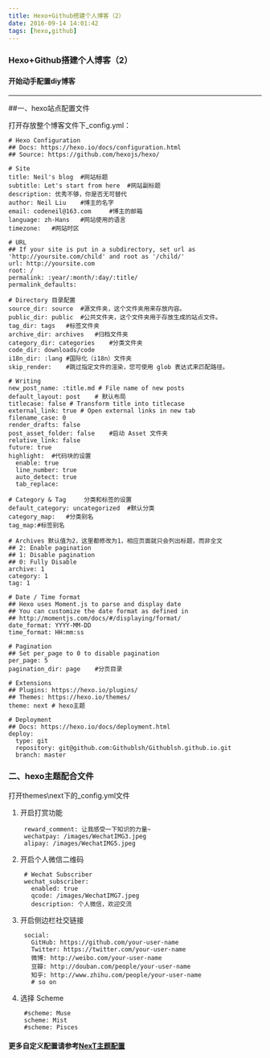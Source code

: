 ```yaml
---
title: Hexo+Github搭建个人博客（2）
date: 2016-09-14 14:01:42
tags: [hexo,github]
---
```

	
### Hexo+Github搭建个人博客（2）
#### 开始动手配置diy博客
	
---
	
##一、hexo站点配置文件
	
打开存放整个博客文件下_config.yml：
	
	# Hexo Configuration
	## Docs: https://hexo.io/docs/configuration.html
	## Source: https://github.com/hexojs/hexo/
	
	# Site
	title: Neil's blog	#网站标题
	subtitle: Let's start from here  #网站副标题
	description: 优秀不够，你是否无可替代
	author: Neil Liu	#博主的名字
	email: codeneil@163.com		#博主的邮箱
	language: zh-Hans	#网站使用的语言
	timezone:	#网站时区
	
	# URL
	## If your site is put in a subdirectory, set url as 'http://yoursite.com/child' and root as '/child/'
	url: http://yoursite.com
	root: /
	permalink: :year/:month/:day/:title/
	permalink_defaults:
	
	# Directory	目录配置
	source_dir: source	#源文件夹，这个文件夹用来存放内容。
	public_dir: public	#公共文件夹，这个文件夹用于存放生成的站点文件。
	tag_dir: tags	#标签文件夹
	archive_dir: archives	#归档文件夹
	category_dir: categories	#分类文件夹
	code_dir: downloads/code
	i18n_dir: :lang	#国际化（i18n）文件夹
	skip_render:	#跳过指定文件的渲染，您可使用 glob 表达式来匹配路径。
	
	# Writing
	new_post_name: :title.md # File name of new posts
	default_layout: post	# 默认布局
	titlecase: false # Transform title into titlecase
	external_link: true # Open external links in new tab
	filename_case: 0
	render_drafts: false
	post_asset_folder: false	#启动 Asset 文件夹
	relative_link: false
	future: true
	highlight:	#代码块的设置 
	  enable: true
	  line_number: true
	  auto_detect: true
	  tab_replace:
	
	# Category & Tag	 分类和标签的设置
	default_category: uncategorized	 #默认分类
	category_map:	#分类别名
	tag_map:#标签别名
	
	# Archives 默认值为2，这里都修改为1，相应页面就只会列出标题，而非全文
	## 2: Enable pagination
	## 1: Disable pagination
	## 0: Fully Disable
	archive: 1
	category: 1
	tag: 1
	
	# Date / Time format
	## Hexo uses Moment.js to parse and display date
	## You can customize the date format as defined in
	## http://momentjs.com/docs/#/displaying/format/
	date_format: YYYY-MM-DD
	time_format: HH:mm:ss
	
	# Pagination
	## Set per_page to 0 to disable pagination
	per_page: 5
	pagination_dir: page	#分页目录
	
	# Extensions
	## Plugins: https://hexo.io/plugins/
	## Themes: https://hexo.io/themes/
	theme: next	# hexo主题
	
	# Deployment
	## Docs: https://hexo.io/docs/deployment.html
	deploy:
	  type: git
	  repository: git@github.com:Githublsh/Githublsh.github.io.git
	  branch: master
	  
	  
	  
### 二、hexo主题配合文件

打开themes\next下的_config.yml文件

1. 开启打赏功能

		reward_comment: 让我感受一下知识的力量~
		wechatpay: /images/WechatIMG3.jpeg
		alipay: /images/WechatIMG5.jpeg

2. 开启个人微信二维码

		# Wechat Subscriber
		wechat_subscriber:
		  enabled: true
		  qcode: /images/WechatIMG7.jpeg
		  description: 个人微信，欢迎交流
		  
		  
3. 开启侧边栏社交链接

		social:
		  GitHub: https://github.com/your-user-name
		  Twitter: https://twitter.com/your-user-name
		  微博: http://weibo.com/your-user-name
		  豆瓣: http://douban.com/people/your-user-name
		  知乎: http://www.zhihu.com/people/your-user-name
		  # so on
		  
4. 选择 Scheme

		#scheme: Muse
		scheme: Mist
		#scheme: Pisces
		
		
#### 更多自定义配置请参考<a href="http://theme-next.iissnan.com/theme-settings.html">NexT主题配置</a>

 

